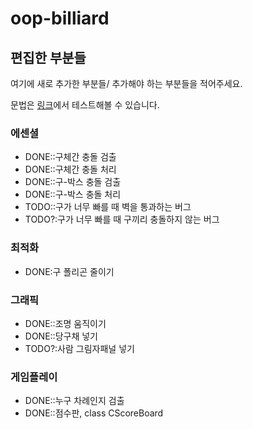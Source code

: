 # oop-billiard
## 편집한 부분들
여기에 새로 추가한 부분들/ 추가해야 하는 부분들을 적어주세요.

문법은 [링크](pandago.github.io/editor.md/en.html)에서 테스트해볼 수 있습니다.

### 에센셜
 - DONE::구체간 충돌 검출
 - DONE::구체간 충돌 처리
 - DONE::구-박스 충돌 검출
 - DONE::구-박스 충돌 처리
 - TODO::구가 너무 빠를 때 벽을 통과하는 버그 
 - TODO?:구가 너무 빠를 때 구끼리 충돌하지 않는 버그
 
### 최적화
 - DONE:구 폴리곤 줄이기
 

### 그래픽
 - DONE::조명 움직이기
 - DONE::당구채 넣기
 - TODO?:사람 그림자패널 넣기

### 게임플레이
 - DONE::누구 차례인지 검출
 - DONE::점수판, class CScoreBoard
 
